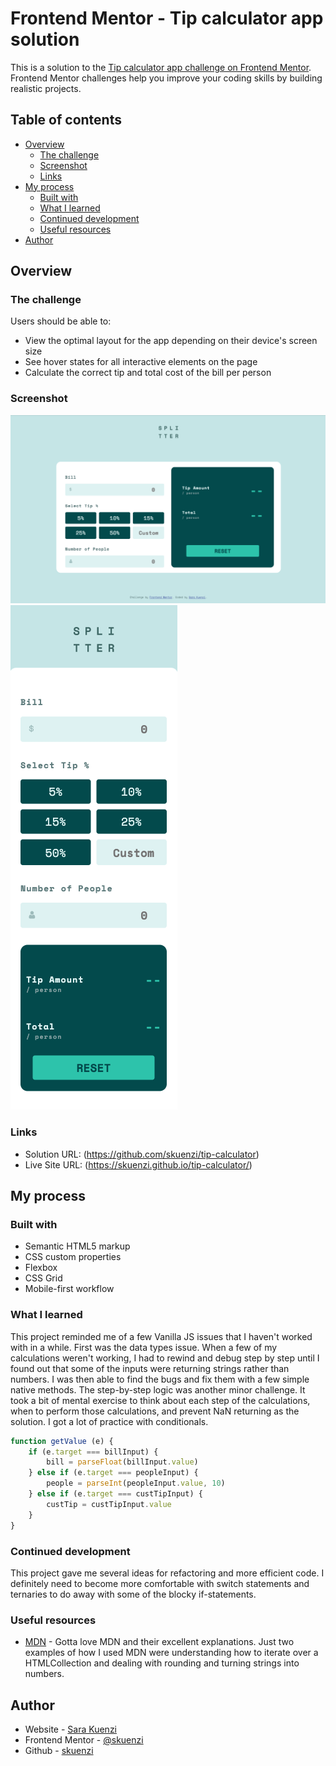 # Frontend Mentor - Tip calculator app solution

This is a solution to the [Tip calculator app challenge on Frontend Mentor](https://www.frontendmentor.io/challenges/tip-calculator-app-ugJNGbJUX). Frontend Mentor challenges help you improve your coding skills by building realistic projects.

## Table of contents

- [Overview](#overview)
  - [The challenge](#the-challenge)
  - [Screenshot](#screenshot)
  - [Links](#links)
- [My process](#my-process)
  - [Built with](#built-with)
  - [What I learned](#what-i-learned)
  - [Continued development](#continued-development)
  - [Useful resources](#useful-resources)
- [Author](#author)


## Overview

### The challenge

Users should be able to:

- View the optimal layout for the app depending on their device's screen size
- See hover states for all interactive elements on the page
- Calculate the correct tip and total cost of the bill per person

### Screenshot

![](./images/tip-calculator-desktop.png)
![](./images/tip-calculator-mobile.png)

### Links

- Solution URL: (https://github.com/skuenzi/tip-calculator)
- Live Site URL: (https://skuenzi.github.io/tip-calculator/)

## My process

### Built with

- Semantic HTML5 markup
- CSS custom properties
- Flexbox
- CSS Grid
- Mobile-first workflow


### What I learned

This project reminded me of a few Vanilla JS issues that I haven't worked with in a while. First was the data types issue. When a few of my calculations weren't working, I had to rewind and debug step by step until I found out that some of the inputs were returning strings rather than numbers. I was then able to find the bugs and fix them with a few simple native methods. The step-by-step logic was another minor challenge. It took a bit of mental exercise to think about each step of the calculations, when to perform those calculations, and prevent NaN returning as the solution. I got a lot of practice with conditionals. 

```js
function getValue (e) {
    if (e.target === billInput) {
        bill = parseFloat(billInput.value)
    } else if (e.target === peopleInput) {
        people = parseInt(peopleInput.value, 10)
    } else if (e.target === custTipInput) {
        custTip = custTipInput.value
    }
}
```

### Continued development

This project gave me several ideas for refactoring and more efficient code. I definitely need to become more comfortable with switch statements and ternaries to do away with some of the blocky if-statements. 
### Useful resources

- [MDN](https://developer.mozilla.org/en-US/) - Gotta love MDN and their excellent explanations. Just two examples of how I used MDN were understanding how to iterate over a HTMLCollection and dealing with rounding and turning strings into numbers.
## Author

- Website - [Sara Kuenzi](https://skuenzi.github.io)
- Frontend Mentor - [@skuenzi](https://www.frontendmentor.io/profile/skuenzi)
- Github - [skuenzi](https://github.com/skuenzi)


